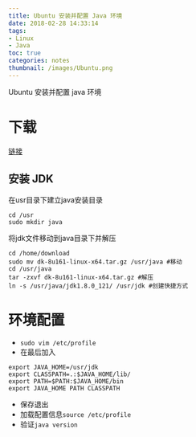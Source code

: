 ```yaml
---
title: Ubuntu 安装并配置 Java 环境
date: 2018-02-28 14:33:14
tags:
- Linux
- Java
toc: true
categories: notes
thumbnail: /images/Ubuntu.png
---
```

Ubuntu 安装并配置 java 环境
<!--more-->
# 下载

[链接](http://www.oracle.com/technetwork/java/javase/downloads/jdk8-downloads-2133151.htm)

## 安装 JDK

在usr目录下建立java安装目录
```
cd /usr
sudo mkdir java
```
将jdk文件移动到java目录下并解压

```
cd /home/download
sudo mv dk-8u161-linux-x64.tar.gz /usr/java #移动
cd /usr/java
tar -zxvf dk-8u161-linux-x64.tar.gz #解压
ln -s /usr/java/jdk1.8.0_121/ /usr/jdk #创建快捷方式
```

# 环境配置
- `sudo vim /etc/profile`
- 在最后加入

```
export JAVA_HOME=/usr/jdk
export CLASSPATH=.:$JAVA_HOME/lib/
export PATH=$PATH:$JAVA_HOME/bin
export JAVA_HOME PATH CLASSPATH
```
- 保存退出
- 加载配置信息`source /etc/profile`
-  验证`java version`
